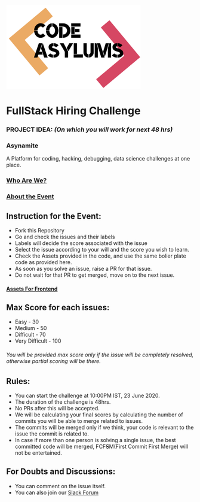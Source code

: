 ![CodeAsylums Logo](/logo.png)

# **FullStack Hiring Challenge**

### PROJECT IDEA: *(On which you will work for next 48 hrs)*
### **Asynamite** 
A Platform for coding, hacking, debugging, data science challenges at one place.

### [Who Are We?](https://www.codeasylums.com)

### [About the Event](https://github.com/codeasylums-bootcamp/CodeAsylums-Hiring-Challenge-FullStack/blob/master/HIRING%20CHALLENGE.pdf)

## Instruction for the Event:
- Fork this Repository 
- Go and check the issues and their labels
- Labels will decide the score associated with the issue
- Select the issue according to your will and the score you wish to learn.
- Check the Assets provided in the code, and use the same bolier plate code as provided here.
- As soon as you solve an issue, raise a PR for that issue.
- Do not wait for that PR to get merged, move on to the next issue.

#### [Assets For Frontend](https://github.com/codeasylums-bootcamp/CodeAsylums-Hiring-Challenge-FullStack/tree/master/Frontend/Assets-Frontend)


## Max Score for each issues:
- Easy - 30
- Medium - 50
- Difficult - 70 
- Very Difficult - 100
###### You will be provided max score only if the issue will be completely resolved, otherwise partial scoring will be there.

## Rules:
- You can start the challenge at 10:00PM IST, 23 June 2020.
- The duration of the challenge is 48hrs.
- No PRs after this will be accepted.
- We will be calculating your final scores by calculating the number of commits you will be able to merge related to issues.
- The commits will be merged only if we think, your code is relevant to the issue the commit is related to.
- In case if more than one person is solving a single issue, the best committed code will be merged, FCF~~S~~M(First Commit First Merge) will not be entertained.

## For Doubts and Discussions:
- You can comment on the issue itself.
- You can also join our [Slack Forum](https://www.codeasylums.com)
